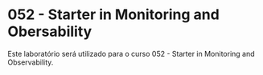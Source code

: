 # 052 - Starter in Monitoring and Obersability

Este laboratório será utilizado para o curso 052 - Starter in Monitoring and Observability.
